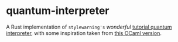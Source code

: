 # quantum-interpreter

A Rust implementation of `stylewarning's` _wonderful_ [tutorial quantum
interpreter](https://www.stylewarning.com/posts/quantum-interpreter/), with
some inspiration taken from [this OCaml
version](https://github.com/sheganinans/QVM-ocaml-mini).
